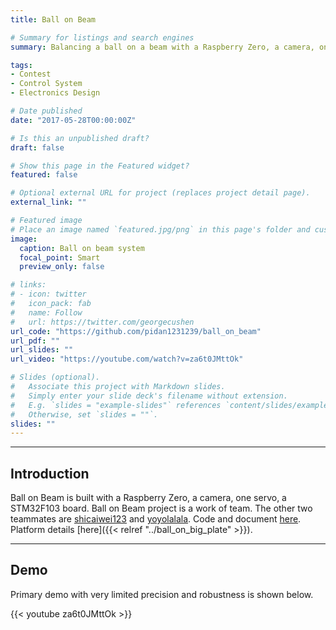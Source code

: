 ```yaml
---
title: Ball on Beam

# Summary for listings and search engines
summary: Balancing a ball on a beam with a Raspberry Zero, a camera, one servo, a STM32F103 board.

tags:
- Contest
- Control System
- Electronics Design

# Date published
date: "2017-05-28T00:00:00Z"

# Is this an unpublished draft?
draft: false

# Show this page in the Featured widget?
featured: false

# Optional external URL for project (replaces project detail page).
external_link: ""

# Featured image
# Place an image named `featured.jpg/png` in this page's folder and customize its options here.
image:
  caption: Ball on beam system
  focal_point: Smart
  preview_only: false

# links:
# - icon: twitter
#   icon_pack: fab
#   name: Follow
#   url: https://twitter.com/georgecushen
url_code: "https://github.com/pidan1231239/ball_on_beam"
url_pdf: ""
url_slides: ""
url_video: "https://youtube.com/watch?v=za6t0JMttOk"

# Slides (optional).
#   Associate this project with Markdown slides.
#   Simply enter your slide deck's filename without extension.
#   E.g. `slides = "example-slides"` references `content/slides/example-slides.md`.
#   Otherwise, set `slides = ""`.
slides: ""
---
```


---
## Introduction

Ball on Beam is built with a Raspberry Zero, a camera, one servo, a STM32F103 board.
Ball on Beam project is a work of team. The other two teammates are [shicaiwei123](https://github.com/shicaiwei123) and [yoyolalala](https://github.com/yoyolalala). 
Code and document [here](https://github.com/pidan1231239/ball_on_beam). Platform details [here]({{< relref "../ball_on_big_plate" >}}).

---
## Demo

Primary demo with very limited precision and robustness is shown below.

{{< youtube za6t0JMttOk >}}

